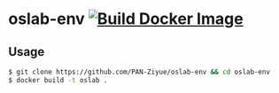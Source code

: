 # oslab-env [![Build Docker Image](https://github.com/PAN-Ziyue/oslab-env/actions/workflows/build.yaml/badge.svg)](https://github.com/PAN-Ziyue/oslab-env/actions/workflows/build.yaml)


## Usage

```bash
$ git clone https://github.com/PAN-Ziyue/oslab-env && cd oslab-env
$ docker build -t oslab .
```
